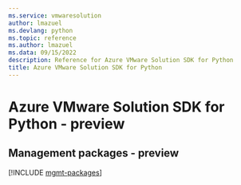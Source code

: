 ```yaml
---
ms.service: vmwaresolution
author: lmazuel
ms.devlang: python
ms.topic: reference
ms.author: lmazuel
ms.data: 09/15/2022
description: Reference for Azure VMware Solution SDK for Python
title: Azure VMware Solution SDK for Python
---
```

# Azure VMware Solution SDK for Python - preview

## Management packages - preview
[!INCLUDE [mgmt-packages](vmware-solution-mgmt-index.md)]